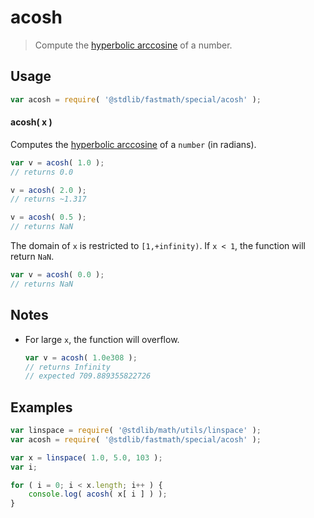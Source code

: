 <!--

@license Apache-2.0

Copyright (c) 2018 The Stdlib Authors.

Licensed under the Apache License, Version 2.0 (the "License");
you may not use this file except in compliance with the License.
You may obtain a copy of the License at

   http://www.apache.org/licenses/LICENSE-2.0

Unless required by applicable law or agreed to in writing, software
distributed under the License is distributed on an "AS IS" BASIS,
WITHOUT WARRANTIES OR CONDITIONS OF ANY KIND, either express or implied.
See the License for the specific language governing permissions and
limitations under the License.

-->

# acosh

> Compute the [hyperbolic arccosine][inverse-hyperbolic] of a number.

<section class="usage">

## Usage

```javascript
var acosh = require( '@stdlib/fastmath/special/acosh' );
```

#### acosh( x )

Computes the [hyperbolic arccosine][inverse-hyperbolic] of a `number` (in radians).

```javascript
var v = acosh( 1.0 );
// returns 0.0

v = acosh( 2.0 );
// returns ~1.317

v = acosh( 0.5 );
// returns NaN
```

The domain of `x` is restricted to `[1,+infinity)`. If `x < 1`, the function will return `NaN`.

```javascript
var v = acosh( 0.0 );
// returns NaN
```

</section>

<!-- /.usage -->

<section class="notes">

## Notes

-   For large `x`, the function will overflow.

    ```javascript
    var v = acosh( 1.0e308 );
    // returns Infinity
    // expected 709.889355822726
    ```

</section>

<!-- /.notes -->

<section class="examples">

## Examples

<!-- eslint no-undef: "error" -->

```javascript
var linspace = require( '@stdlib/math/utils/linspace' );
var acosh = require( '@stdlib/fastmath/special/acosh' );

var x = linspace( 1.0, 5.0, 103 );
var i;

for ( i = 0; i < x.length; i++ ) {
    console.log( acosh( x[ i ] ) );
}
```

</section>

<!-- /.examples -->

<section class="links">

[inverse-hyperbolic]: https://en.wikipedia.org/wiki/Inverse_hyperbolic_function

</section>

<!-- /.links -->
